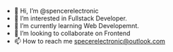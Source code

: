 - 👋 Hi, I’m @spencerelectronic
- 👀 I’m interested in Fullstack Developer.
- 🌱 I’m currently learning Web Developemnt.
- 💞️ I’m looking to collaborate on Frontend
- 📫 How to reach me specerelectronic@outlook.com

<!---
spencerelectronic/spencerelectronic is a ✨ special ✨ repository because its `README.md` (this file) appears on your GitHub profile.
You can click the Preview link to take a look at your changes.
--->
